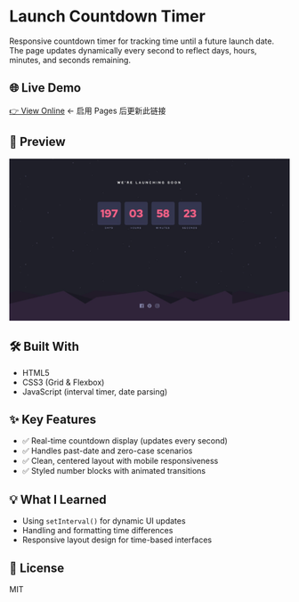 # Launch Countdown Timer

Responsive countdown timer for tracking time until a future launch date. The page updates dynamically every second to reflect days, hours, minutes, and seconds remaining.

## 🌐 Live Demo  
[👉 View Online](https://vanta-zjm.github.io/launch-countdown-timer/) ← 启用 Pages 后更新此链接

## 📸 Preview  
![Project Screenshot](./assets/preview.png)

## 🛠️ Built With
- HTML5
- CSS3 (Grid & Flexbox)
- JavaScript (interval timer, date parsing)

## ✨ Key Features
- ✅ Real-time countdown display (updates every second)
- ✅ Handles past-date and zero-case scenarios
- ✅ Clean, centered layout with mobile responsiveness
- ✅ Styled number blocks with animated transitions

## 💡 What I Learned
- Using `setInterval()` for dynamic UI updates
- Handling and formatting time differences
- Responsive layout design for time-based interfaces

## 📄 License  
MIT
